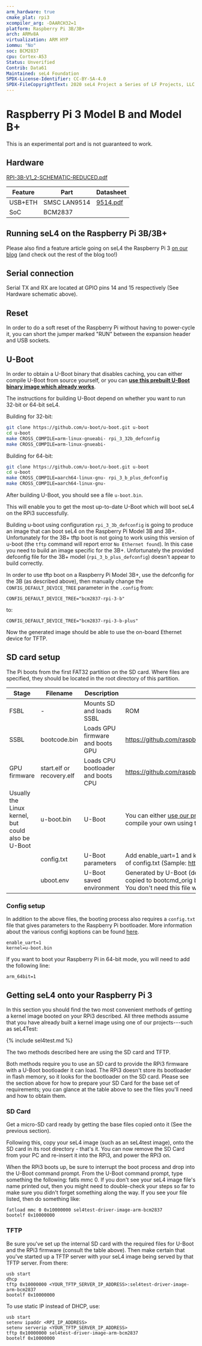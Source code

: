```yaml
---
arm_hardware: true
cmake_plat: rpi3
xcompiler_arg: -DAARCH32=1
platform: Raspberry Pi 3B/3B+
arch: ARMv8A
virtualization: ARM HYP
iommu: "No"
soc: BCM2837
cpu: Cortex-A53
Status: Unverified
Contrib: Data61
Maintained: seL4 Foundation
SPDX-License-Identifier: CC-BY-SA-4.0
SPDX-FileCopyrightText: 2020 seL4 Project a Series of LF Projects, LLC.
---
```


# Raspberry Pi 3 Model B and Model B+

This is an experimental port and is not guaranteed to work.

## Hardware

[RPI-3B-V1_2-SCHEMATIC-REDUCED.pdf](https://www.raspberrypi.org/documentation/hardware/raspberrypi/schematics/RPI-3B-V1_2-SCHEMATIC-REDUCED.pdf)

|Feature |Part |Datasheet |
|-|-|-|
|USB+ETH |SMSC LAN9514|[9514.pdf](http://ww1.microchip.com/downloads/en/DeviceDoc/9514.pdf)|
|SoC |BCM2837 | |

## Running seL4 on the Raspberry Pi 3B/3B+

Please also find a feature article going on seL4 the Raspberry Pi 3
[on our blog](https://research.csiro.au/tsblog/sel4-raspberry-pi-3/) (and check out the rest of the blog too!)

## Serial connection

Serial TX and RX are located at GPIO pins 14 and
15 respectively (See Hardware schematic above).

## Reset

In order to do a soft reset of the Raspberry Pi without having to power-cycle it, you can short
the jumper marked "RUN" between the expansion header and USB sockets.

## U-Boot

In order to obtain a U-Boot binary that disables caching, you can either
compile U-Boot from source yourself, or you can
**[use this prebuilt U-Boot binary image which already works](https://sel4.systems/Info/Docs/u-boot-working-rpi3-32bit-v2017.11.bin)**.

The instructions for building U-Boot depend on whether you want to run 32-bit or 64-bit seL4.

Building for 32-bit:
```bash
git clone https://github.com/u-boot/u-boot.git u-boot
cd u-boot
make CROSS_COMPILE=arm-linux-gnueabi- rpi_3_32b_defconfig
make CROSS_COMPILE=arm-linux-gnueabi-
```

Building for 64-bit:
```bash
git clone https://github.com/u-boot/u-boot.git u-boot
cd u-boot
make CROSS_COMPILE=aarch64-linux-gnu- rpi_3_b_plus_defconfig
make CROSS_COMPILE=aarch64-linux-gnu-
```

After building U-Boot, you should see a file `u-boot.bin`.

This will enable you to get the most up-to-date U-Boot which will boot
seL4 on the RPi3 successfully.

Building u-boot using configuration `rpi_3_3b_defconfig` is going to
produce an image that can boot seL4 on the Raspberry Pi Model 3B and
3B+. Unfortunately for the 3B+ tftp boot is not going to work using
this version of u-boot (the `tftp` command will report error
`No Ethernet found`).
In this case you need to build an image specific for the 3B+.
Unfortunately the provided defconfig file for the 3B+ model
(`rpi_3_b_plus_defconfig`) doesn't appear to build correctly.

In order to use tftp boot on a Raspberry Pi Model 3B+, use the
defconfig for the 3B (as described above), then manually change the
`CONFIG_DEFAULT_DEVICE_TREE` parameter in the `.config` from:
```
CONFIG_DEFAULT_DEVICE_TREE="bcm2837-rpi-3-b"
```
to:
```
CONFIG_DEFAULT_DEVICE_TREE="bcm2837-rpi-3-b-plus"
```
Now the generated image should be able to use the on-board
Ethernet device for TFTP.

## SD card setup

The Pi boots from the first FAT32 partition on the
SD card. Where files are specified, they should be located in the root
directory of this partition.

|Stage |Filename |Description |Source|
|-|-|-|-|
|FSBL |- |Mounts SD and loads SSBL |ROM |
|SSBL |bootcode.bin|Loads GPU firmware and boots GPU|<https://github.com/raspberrypi/firmware/tree/master/boot> |
|GPU firmware |start.elf or recovery.elf |Loads CPU bootloader and boots CPU |<https://github.com/raspberrypi/firmware/tree/master/boot> |
|Usually the Linux kernel, but could also be U-Boot |u-boot.bin |U-Boot| You can either [use our prebuilt U-Boot which works](https://sel4.systems/Info/Docs/u-boot-working-rpi3-32bit-v2017.11.bin), or compile your own using the instructions above |
||config.txt|U-Boot parameters |Add enable_uart=1 and kernel=u-boot.bin to the bottom of config.txt (Sample: <http://codepad.org/ykVYFSyP>) |
||uboot.env |U-Boot saved environment |Generated by U-Boot (default environment) bootcmd copied to bootcmd_orig bootcmd and bootdelay removed. You don't need this file when you first set up the SD Card. |

### Config setup

In addition to the above files, the booting process also requires a `config.txt` file that gives parameters to the Raspberry Pi bootloader. More information about the various configj koptions can be found [here](https://www.raspberrypi.com/documentation/computers/config_txt.html).

```
enable_uart=1
kernel=u-boot.bin
```

If you want to boot your Raspberry Pi in 64-bit mode, you will need to add the following line:
```
arm_64bit=1
```

## Getting seL4 onto your Raspberry Pi 3

In this section you should
find the two most convenient methods of getting a kernel image booted on
your RPi3 described. All three methods assume that you have already
built a kernel image using one of our projects---such as seL4Test:

{% include sel4test.md %}

The two methods described here are using the SD card and TFTP.

Both methods require you to use an SD card to provide the RPi3 firmware
with a U-Boot bootloader it can load. The RPi3 doesn't store its
bootloader in flash memory, so it looks for the bootloader on the SD
card. Please see the section above for how to prepare your SD Card for
the base set of requirements; you can glance at the table above to see
the files you'll need and how to obtain them.

### SD Card

Get a micro-SD card ready by getting the base files
copied onto it (See the previous section).

Following this, copy your seL4 image (such as an seL4test image), onto
the SD card in its root directory - that's it. You can now remove the SD
Card from your PC and re-insert it into the RPi3, and power the RPi3 on.

When the RPi3 boots up, be sure to interrupt the boot process and drop
into the U-Boot command prompt. From the U-Boot command prompt, type
something the following: fatls mmc 0. If you don't see your seL4 image
file's name printed out, then you might need to double-check your steps
so far to make sure you didn't forget something along the way. If you
see your file listed, then do something like:
```
fatload mmc 0 0x10000000 sel4test-driver-image-arm-bcm2837
bootelf 0x10000000
```

### TFTP

Be sure you've set up the internal SD card with the required files for
U-Boot and the RPi3 firmware (consult the table above). Then make
certain that you've started up a TFTP server with your seL4 image being
served by that TFTP server. From there:
```
usb start
dhcp
tftp 0x10000000 <YOUR_TFTP_SERVER_IP_ADDRESS>:sel4test-driver-image-arm-bcm2837
bootelf 0x10000000
```

To use static IP instead of DHCP, use:
```
usb start
setenv ipaddr <RPI_IP_ADDRESS>
setenv serverip <YOUR_TFTP_SERVER_IP_ADDRESS>
tftp 0x10000000 sel4test-driver-image-arm-bcm2837
bootelf 0x10000000
```
